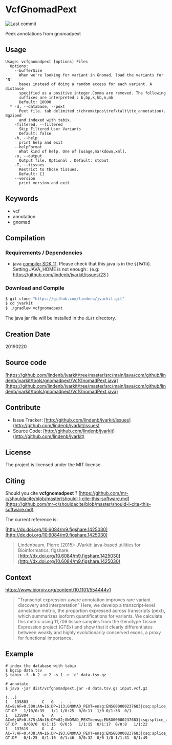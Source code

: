 # VcfGnomadPext

![Last commit](https://img.shields.io/github/last-commit/lindenb/jvarkit.png)

Peek annotations from gnomadpext


## Usage

```
Usage: vcfgnomadpext [options] Files
  Options:
    --bufferSize
      When we're looking for variant in Gnomad, load the variants for 'N' 
      bases instead of doing a random access for each variant. A distance 
      specified as a positive integer.Comma are removed. The following 
      suffixes are interpreted : b,bp,k,kb,m,mb
      Default: 10000
  * -d, --database, --pext
      Pext file. tab delimited :(chrom\tpos\tref\talt\ttx_annotation). Bgziped 
      and indexed with tabix.
    -filtered, --filtered
      Skip Filtered User Variants
      Default: false
    -h, --help
      print help and exit
    --helpFormat
      What kind of help. One of [usage,markdown,xml].
    -o, --output
      Output file. Optional . Default: stdout
    -T, --tissues
      Restrict to those tissues.
      Default: []
    --version
      print version and exit

```


## Keywords

 * vcf
 * annotation
 * gnomad


## Compilation

### Requirements / Dependencies

* java [compiler SDK 11](https://jdk.java.net/11/). Please check that this java is in the `${PATH}`. Setting JAVA_HOME is not enough : (e.g: https://github.com/lindenb/jvarkit/issues/23 )


### Download and Compile

```bash
$ git clone "https://github.com/lindenb/jvarkit.git"
$ cd jvarkit
$ ./gradlew vcfgnomadpext
```

The java jar file will be installed in the `dist` directory.


## Creation Date

20190220

## Source code 

[https://github.com/lindenb/jvarkit/tree/master/src/main/java/com/github/lindenb/jvarkit/tools/gnomadpext/VcfGnomadPext.java](https://github.com/lindenb/jvarkit/tree/master/src/main/java/com/github/lindenb/jvarkit/tools/gnomadpext/VcfGnomadPext.java)


## Contribute

- Issue Tracker: [http://github.com/lindenb/jvarkit/issues](http://github.com/lindenb/jvarkit/issues)
- Source Code: [http://github.com/lindenb/jvarkit](http://github.com/lindenb/jvarkit)

## License

The project is licensed under the MIT license.

## Citing

Should you cite **vcfgnomadpext** ? [https://github.com/mr-c/shouldacite/blob/master/should-I-cite-this-software.md](https://github.com/mr-c/shouldacite/blob/master/should-I-cite-this-software.md)

The current reference is:

[http://dx.doi.org/10.6084/m9.figshare.1425030](http://dx.doi.org/10.6084/m9.figshare.1425030)

> Lindenbaum, Pierre (2015): JVarkit: java-based utilities for Bioinformatics. figshare.
> [http://dx.doi.org/10.6084/m9.figshare.1425030](http://dx.doi.org/10.6084/m9.figshare.1425030)


## Context

https://www.biorxiv.org/content/10.1101/554444v1

> "Transcript expression-aware annotation improves rare variant discovery and interpretation" 
> Here, we develop a transcript-level annotation metric, the proportion expressed across transcripts (pext), which summarizes isoform quantifications for variants. We calculate this metric using 11,706 tissue samples from the Genotype Tissue Expression project (GTEx) and show that it clearly differentiates between weakly and highly evolutionarily conserved exons, a proxy for functional importance. 

## Example

```
# index the database with tabix
$ bgzip data.tsv
$ tabix -f -b 2 -e 2 -s 1 -c 'c' data.tsv.gz

# annotate
$ java -jar dist/vcfgnomadpext.jar -d data.tsv.gz input.vcf.gz

(...)
1	135803	.	C	G	.	.	AC=8;AF=0.500;AN=16;DP=113;GNOMAD_PEXT=ensg:ENSG00000237683|csq:splice_acceptor_variant|symbol:AL627309.1|lof:LC|lof_flag:NON_CAN_SPLICE|Spleen:1.0|Brain_FrontalCortex_BA9_:1.0|SmallIntestine_TerminalIleum:1.0|Skin_SunExposed_Lowerleg_:1.0|Artery_Coronary:1.0|Brain_Hippocampus:1.0|Esophagus_Muscularis:1.0|Brain_Nucleusaccumbens_basalganglia_:1.0|Artery_Tibial:1.0|Brain_Hypothalamus:1.0|Adipose_Visceral_Omentum_:1.0|Nerve_Tibial:1.0|Brain_CerebellarHemisphere:1.0|Breast_MammaryTissue:1.0|Liver:1.0|Skin_NotSunExposed_Suprapubic_:1.0|AdrenalGland:1.0|Pancreas:1.0|Lung:1.0|Pituitary:1.0|Muscle_Skeletal:1.0|Colon_Transverse:1.0|Artery_Aorta:1.0|Heart_AtrialAppendage:1.0|Adipose_Subcutaneous:1.0|Esophagus_Mucosa:1.0|Heart_LeftVentricle:1.0|Brain_Cerebellum:1.0|Brain_Cortex:1.0|Thyroid:1.0|Stomach:1.0|WholeBlood:1.0|Brain_Anteriorcingulatecortex_BA24_:1.0|Brain_Putamen_basalganglia_:1.0|Brain_Caudate_basalganglia_:1.0|Colon_Sigmoid:1.0|Esophagus_GastroesophagealJunction:1.0|Brain_Amygdala:1.0|mean_proportion:1.0	GT:DP	1/10/0:39	1/1	1/0:25	0/0:11	1/0	0/1:38	0/1
1	135804	.	G	A	.	.	AC=6;AF=0.375;AN=16;DP=82;GNOMAD_PEXT=ensg:ENSG00000237683|csq:splice_acceptor_variant|symbol:AL627309.1|lof:LC|lof_flag:NON_CAN_SPLICE|Spleen:1.0|Brain_FrontalCortex_BA9_:1.0|SmallIntestine_TerminalIleum:1.0|Skin_SunExposed_Lowerleg_:1.0|Artery_Coronary:1.0|Brain_Hippocampus:1.0|Esophagus_Muscularis:1.0|Brain_Nucleusaccumbens_basalganglia_:1.0|Artery_Tibial:1.0|Brain_Hypothalamus:1.0|Adipose_Visceral_Omentum_:1.0|Nerve_Tibial:1.0|Brain_CerebellarHemisphere:1.0|Breast_MammaryTissue:1.0|Liver:1.0|Skin_NotSunExposed_Suprapubic_:1.0|AdrenalGland:1.0|Pancreas:1.0|Lung:1.0|Pituitary:1.0|Muscle_Skeletal:1.0|Colon_Transverse:1.0|Artery_Aorta:1.0|Heart_AtrialAppendage:1.0|Adipose_Subcutaneous:1.0|Esophagus_Mucosa:1.0|Heart_LeftVentricle:1.0|Brain_Cerebellum:1.0|Brain_Cortex:1.0|Thyroid:1.0|Stomach:1.0|WholeBlood:1.0|Brain_Anteriorcingulatecortex_BA24_:1.0|Brain_Putamen_basalganglia_:1.0|Brain_Caudate_basalganglia_:1.0|Colon_Sigmoid:1.0|Esophagus_GastroesophagealJunction:1.0|Brain_Amygdala:1.0|mean_proportion:1.0	GT:DP	0/00/0	0/1:15	0/0:5	1/1:15	0/1:17	0/0:8	1/1:22
1	137619	.	G	A	.	.	AC=7;AF=0.438;AN=16;DP=193;GNOMAD_PEXT=ensg:ENSG00000237683|csq:splice_donor_variant|symbol:AL627309.1|lof:LC|lof_flag:NON_CAN_SPLICE|Spleen:1.0|Brain_FrontalCortex_BA9_:1.0|SmallIntestine_TerminalIleum:1.0|Skin_SunExposed_Lowerleg_:1.0|Artery_Coronary:1.0|Brain_Hippocampus:1.0|Esophagus_Muscularis:1.0|Brain_Nucleusaccumbens_basalganglia_:1.0|Artery_Tibial:1.0|Brain_Hypothalamus:1.0|Adipose_Visceral_Omentum_:1.0|Nerve_Tibial:1.0|Brain_CerebellarHemisphere:1.0|Breast_MammaryTissue:1.0|Liver:1.0|Skin_NotSunExposed_Suprapubic_:1.0|AdrenalGland:1.0|Pancreas:1.0|Lung:1.0|Pituitary:1.0|Muscle_Skeletal:1.0|Colon_Transverse:1.0|Artery_Aorta:1.0|Heart_AtrialAppendage:1.0|Adipose_Subcutaneous:1.0|Esophagus_Mucosa:1.0|Heart_LeftVentricle:1.0|Brain_Cerebellum:1.0|Brain_Cortex:1.0|Thyroid:1.0|Stomach:1.0|WholeBlood:1.0|Brain_Anteriorcingulatecortex_BA24_:1.0|Brain_Putamen_basalganglia_:1.0|Brain_Caudate_basalganglia_:1.0|Colon_Sigmoid:1.0|Esophagus_GastroesophagealJunction:1.0|Brain_Amygdala:1.0|mean_proportion:1.0	GT:DP	0/1:25	0/1:10	0/1:46	0/0:32	0/0	1/0	1/1:31	0/1:49
```



